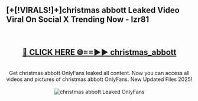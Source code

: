 <h2>[+[!VIRALS!]+]christmas abbott Leaked Video Viral On Social X Trending Now - lzr81</h2>
<br>
<div align="center">
<h2><a href="https://libra.edu.pl?christmas_abbott" rel="nofollow">🔴 CLICK HERE 🌐==►► christmas_abbott</a></h2>
<br>
Get christmas abbott OnlyFans leaked all content. Now you can access all videos and pictures of christmas abbott OnlyFans. New Updated Files 2025!
<br>
<br>
<a href="https://libra.edu.pl?christmas_abbott" rel="nofollow" data-target="animated-image.originalLink"><img src="https://i.ibb.co.com/WyWwxjT/player-gif2.gif" alt="christmas abbott Leaked OnlyFans" style="max-width: 100%; display: inline-block;" data-target="animated-image.originalImage"></a>
</div>
<br>
